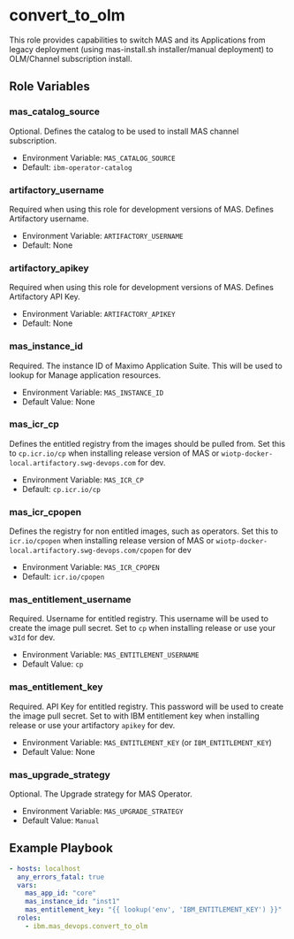 convert_to_olm
=============
This role provides capabilities to switch MAS and its Applications from legacy deployment (using mas-install.sh installer/manual deployment) to OLM/Channel subscription install.

Role Variables
--------------
### mas_catalog_source 
Optional. Defines the catalog to be used to install MAS channel subscription.

- Environment Variable: `MAS_CATALOG_SOURCE`
- Default: `ibm-operator-catalog`

### artifactory_username
Required when using this role for development versions of MAS. Defines Artifactory username.

- Environment Variable: `ARTIFACTORY_USERNAME`
- Default: None

### artifactory_apikey
Required when using this role for development versions of MAS. Defines Artifactory API Key.

- Environment Variable: `ARTIFACTORY_APIKEY`
- Default: None

### mas_instance_id
Required. The instance ID of Maximo Application Suite. This will be used to lookup for Manage application resources.

- Environment Variable: `MAS_INSTANCE_ID`
- Default Value: None

### mas_icr_cp
Defines the entitled registry from the images should be pulled from. Set this to `cp.icr.io/cp` when installing release version of MAS or `wiotp-docker-local.artifactory.swg-devops.com` for dev.

- Environment Variable: `MAS_ICR_CP`
- Default: `cp.icr.io/cp`

### mas_icr_cpopen
Defines the registry for non entitled images, such as operators. Set this to `icr.io/cpopen` when installing release version of MAS or `wiotp-docker-local.artifactory.swg-devops.com/cpopen` for dev

- Environment Variable: `MAS_ICR_CPOPEN`
- Default: `icr.io/cpopen`

### mas_entitlement_username
Required. Username for entitled registry. This username will be used to create the image pull secret. Set to `cp` when installing release or use your `w3Id` for dev.

- Environment Variable: `MAS_ENTITLEMENT_USERNAME`
- Default Value: `cp`

### mas_entitlement_key
Required. API Key for entitled registry. This password will be used to create the image pull secret. Set to with IBM entitlement key when installing release or use your artifactory `apikey` for dev.

- Environment Variable: `MAS_ENTITLEMENT_KEY` (or `IBM_ENTITLEMENT_KEY`)
- Default Value: None

### mas_upgrade_strategy
Optional. The Upgrade strategy for MAS Operator.

- Environment Variable: `MAS_UPGRADE_STRATEGY`
- Default Value: `Manual`

Example Playbook
----------------

```yaml
- hosts: localhost
  any_errors_fatal: true
  vars:
    mas_app_id: "core"
    mas_instance_id: "inst1"
    mas_entitlement_key: "{{ lookup('env', 'IBM_ENTITLEMENT_KEY') }}"
  roles:
    - ibm.mas_devops.convert_to_olm
```
